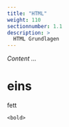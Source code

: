 ```yaml
---
title: "HTML"
weight: 110
sectionnumber: 1.1
description: >
  HTML Grundlagen
---
```


_Content ..._

# eins

fett

    <bold>

